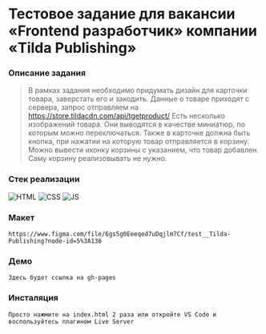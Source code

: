# Тестовое задание для вакансии «Frontend разработчик» компании «Tilda Publishing»

### Описание задания

> В рамках задания необходимо придумать дизайн для карточки товара, заверстать
> его и закодить. Данные о товаре приходят с сервера, запрос отправляем на
> https://store.tildacdn.com/api/tgetproduct/ Есть несколько изображений товара.
> Они выводятся в качестве миниатюр, по которым можно переключаться. Также в
> карточке должна быть кнопка, при нажатии на которую товар отправляется в
> корзину. Можно вывести иконку корзины с указанием, что товар добавлен. Саму
> корзину реализовывать не нужно.

### Стек реализации

![HTML](https://img.shields.io/badge/clear-HTML-%23d84924)
![CSS](https://img.shields.io/badge/clear-CSS-%231f5ea6)
![JS](https://img.shields.io/badge/native-JS-%23ead41c)

### Макет

```
https://www.figma.com/file/6gs5g0Eeeqed7uDqjlm7Cf/test__Tilda-Publishing?node-id=5%3A136
```

### Демо

```
Здесь будет ссылка на gh-pages
```

### Инсталяция

```
Просто нажмите на index.html 2 раза или откройте VS Code и воспользуйтесь плагином Live Server
```
